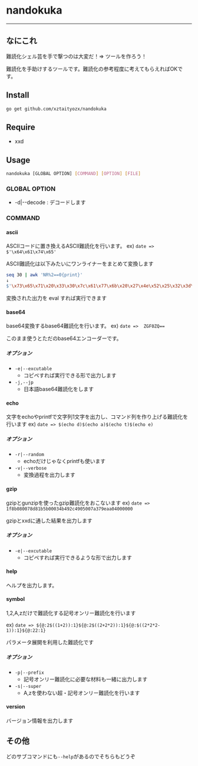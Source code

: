 # nandokuka

---
## なにこれ
難読化シェル芸を手で撃つのは大変だ！=> ツールを作ろう！

難読化を手助けするツールです。難読化の参考程度に考えてもらえればOKです。
## Install
```sh
go get github.com/xztaityozx/nandokuka
```

## Require
- xxd

## Usage
```sh
nandokuka [GLOBAL OPTION] [COMMAND] [OPTION] [FILE]
```
### GLOBAL OPTION
- -d|--decode : デコードします

### COMMAND
#### ascii
ASCIIコードに置き換えるASCII難読化を行います。
ex)
	`date => $'\x64\x61\x74\x65'`
	
ASCII難読化は以下みたいにワンライナーをまとめて変換します

```sh
seq 30 | awk 'NR%2==0{print}'
↓
$'\x73\x65\x71\x20\x33\x30\x7c\x61\x77\x6b\x20\x27\x4e\x52\x25\x32\x3d\x3d\x30\x7b\x70\x72\x69\x6e\x74\x7d\x27'
```

変換された出力を eval すれば実行できます

#### base64
base64変換するbase64難読化を行います。
ex)
	`date =>  ZGF0ZQ==`

このまま使うとただのbase64エンコーダーです。

##### オプション
- `-e|--excutable`
  - コピペすれば実行できる形で出力します
- `-j,--jp`
  - 日本語base64難読化をします

#### echo
文字をechoやprintfで文字列1文字を出力し、コマンド列を作り上げる難読化を行います
ex)
	`date => $(echo d)$(echo a)$(echo t)$(echo e)`

##### オプション
- `-r|--random`
  - echoだけじゃなくprintfも使います
- `-v|--verbose`
  - 変換過程を出力します

#### gzip
gzipとgunzipを使ったgzip難読化をおこないます
ex)
	`date => 1f8b080078d81b5b00034b492c4905007a379eaa04000000`

gzipとxxdに通した結果を出力します

##### オプション
- `-e|--excutable`
  - コピペすれば実行できるような形で出力します

#### help
ヘルプを出力します。

#### symbol
1,2,A,zだけで難読化する記号オンリー難読化を行います

ex)
	`date => ${@:2$((1+2)):1}${@:2$((2+2*2)):1}${@:$((2*2*2-1)):1}${@:22:1}`

パラメータ展開を利用した難読化です

##### オプション
- `-p|--prefix`
  - 記号オンリー難読化に必要な材料も一緒に出力します
- `-s|--super`
  - A,zを使わない超・記号オンリー難読化を行います

#### version
バージョン情報を出力します

## その他
どのサブコマンドにも`--help`があるのでそちらもどうぞ
